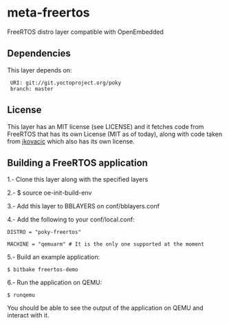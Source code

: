 # meta-freertos

FreeRTOS distro layer compatible with OpenEmbedded

## Dependencies

This layer depends on:

     URI: git://git.yoctoproject.org/poky
     branch: master


## License
This layer has an MIT license (see LICENSE) and it fetches code from FreeRTOS that has its own License
(MIT as of today), along with code taken from [jkovacic](https://github.com/jkovacic/FreeRTOS-GCC-ARM926ejs) which also has its own license.


## Building a FreeRTOS application

1.- Clone this layer along with the specified layers

2.- $ source oe-init-build-env

3.- Add this layer to BBLAYERS on conf/bblayers.conf

4.- Add the following to your conf/local.conf:

```
DISTRO = "poky-freertos"

MACHINE = "qemuarm" # It is the only one supported at the moment
```

5.- Build an example application:

```
$ bitbake freertos-demo
```
6.- Run the application on QEMU:
```
$ runqemu
```
You should be able to see the output of the application on QEMU and interact with it.
